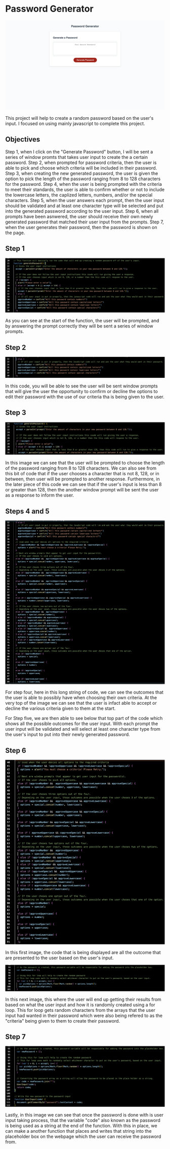 # Password Generator

![image of password generator webpage](./Images/Password-Generator.png)

This project will help to create a random password based on the user's input. I focused on using mainly javascript to complete this project.

## Objectives

Step 1, when I click on the "Generate Password" button, I will be sent a series of window promts that takes user input to create the a certain password.
Step 2, when prompted for password criteria, then the user is able to pick and choose which criteria will be included in their password. 
Step 3, when creating the new generated password, the user is given the option to pick the length of the password ranging from 8 to 128 characters for the password. 
Step 4, when the user is being prompted with the criteria to meet their standards, the user is able to confirm whether or not to include the lowercase letters, the caplized letters, numbers, and/or the special characters. 
Step 5, when the user answers each prompt, then the user input should be validated and at least one character type will be selected and put into the generated password according to the user input. 
Step 6, when all prompts have been asnwered, the user should receive their own newly generated password that matched their user input from the prompts. 
Step 7, when the user generates their password, then the password is shown on the page.

## Step 1

![image of step 1 code](./Images/Step-1-image.png)

As you can see at the start of the function, the user will be prompted, and by answering the prompt correctly they will be sent a series of window prompts.

## Step 2

![image of step 2 code](./Images/Step-2-image.png)

In this code, you will be able to see the user will be sent window prompts that will give the user the opportunity to confirm or decline the options to edit their password with the use of our criteria tha is being given to the user.

## Step 3

![image of step 3 code](./Images/Step-3-image.png)

In this image we can see that the user will be prompted to choose the length of the password ranging from 8 to 128 characters. We can also see from this bit of code that if the user chooses a character that is not 8, 128, or in between, then user will be prompted to another response. Furthermore, in the later piece of this code we can see that if the user's input is less than 8 or greater than 128, then the another window prompt will be sent the user as a response to inform the user.

## Steps 4 and 5

![image of steps four and five with code](./Images/Steps-4n5-image.png)

For step four, here in this long string of code, we can see the outcomes that the user is able to possibly have when choosing their own criteria. At the very top of the image we can see that the user is infact able to accept or decline the various criteria given to them at the start.

For Step five, we are then able to see below that top part of the code which shows all the possible outcomes for the user input. With each prompt the user input will be validated and will select at least one character type from the user's input to put into their newly generated password.

## Step 6

![image of the first part of step six code](./Images/Step-6(1%3A2)-image.png)

In this first image, the code that is being displayed are all the outcome that are presented to the user based on the user's input.

![image of the second part of step six code](./Images/Step-6(2%3A2)-image.png)

In this next image, this where the user will end up getting their results from based on what the user input and how it is randomly created using a for loop. This for loop gets random characters from the arrays that the user input had wanted in their password which were also being refered to as the "criteria" being given to them to create their password.

## Step 7

![image of step seven code](./Images/Step-7-image.png)

Lastly, in this image we can see that once the password is done with is user input taking process, that the variable "code" also known as the password is being used as a string at the end of the function. With this in place, we can make a another function that places and writes that string into the placeholder box on the webpage which the user can receive the password from.